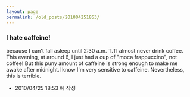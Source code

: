 ```yaml
---
layout: page
permalink: /old_posts/201004251853/
---
```


### I hate caffeine!

because I can't fall asleep until 2:30 a.m. T.TI almost never drink coffee. This evening, at around 6, I just had a cup of "moca frappuccino", not coffee! But this puny amount of caffeine is strong enough to make me awake after midnight.I know I'm very sensitive to caffeine. Nevertheless, this is terrible.



- 2010/04/25 18:53 에 작성
